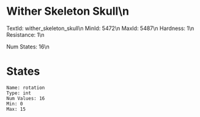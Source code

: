 # Wither Skeleton Skull\n
TextId: wither_skeleton_skull\n
MinId: 5472\n
MaxId: 5487\n
Hardness: 1\n
Resistance: 1\n

Num States: 16\n
# States
```
Name: rotation
Type: int
Num Values: 16
Min: 0
Max: 15
```